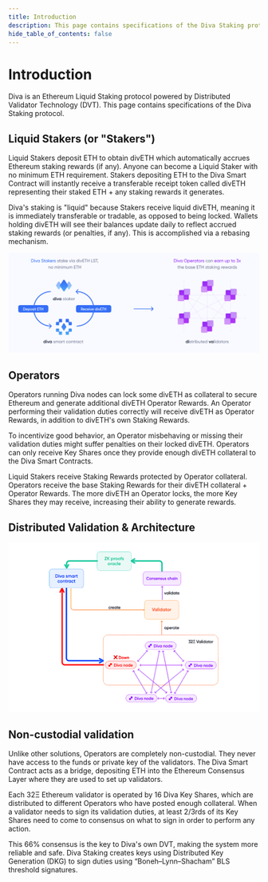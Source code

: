 ```yaml
---
title: Introduction
description: This page contains specifications of the Diva Staking protocol
hide_table_of_contents: false
---
```


# Introduction

Diva is an Ethereum Liquid Staking protocol powered by Distributed Validator Technology (DVT). This page contains specifications of the Diva Staking protocol.

## Liquid Stakers (or "Stakers")

Liquid Stakers deposit ETH to obtain divETH which automatically accrues Ethereum staking rewards (if any). Anyone can become a Liquid Staker with no minimum ETH requirement. Stakers depositing ETH to the Diva Smart Contract will instantly receive a transferable receipt token called divETH representing their staked ETH + any staking rewards it generates.

Diva's staking is "liquid" because Stakers receive liquid divETH, meaning it is immediately transferable or tradable, as opposed to being locked. Wallets holding divETH will see their balances update daily to reflect accrued staking rewards (or penalties, if any). This is accomplished via a rebasing mechanism.

<div style={{textAlign: 'center'}}>

![stake](img/stakersandoperators.png)
</div>

## Operators

Operators running Diva nodes can lock some divETH as collateral to secure Ethereum and generate additional divETH Operator Rewards. An Operator performing their validation duties correctly will receive divETH as Operator Rewards, in addition to divETH's own Staking Rewards.

To incentivize good behavior, an Operator misbehaving or missing their validation duties might suffer penalties on their locked divETH. Operators can only receive Key Shares once they provide enough divETH collateral to the Diva Smart Contracts.

Liquid Stakers receive Staking Rewards protected by Operator collateral. Operators receive the base Staking Rewards for their divETH collateral + Operator Rewards. The more divETH an Operator locks, the more Key Shares they may receive, increasing their ability to generate rewards.

## Distributed Validation & Architecture

<div style={{textAlign: 'center'}}>

![stake](img/architecture.png)
</div>

## Non-custodial validation

Unlike other solutions, Operators are completely non-custodial. They never have access to the funds or private key of the validators. The Diva Smart Contract acts as a bridge, depositing ETH into the Ethereum Consensus Layer where they are used to set up validators.

Each 32Ξ Ethereum validator is operated by 16 Diva Key Shares, which are distributed to different Operators who have posted enough collateral. When a validator needs to sign its validation duties, at least 2/3rds of its Key Shares need to come to consensus on what to sign in order to perform any action.

This 66% consensus is the key to Diva's own DVT, making the system more reliable and safe. Diva Staking creates keys using Distributed Key Generation (DKG) to sign duties using “Boneh–Lynn–Shacham” BLS threshold signatures.